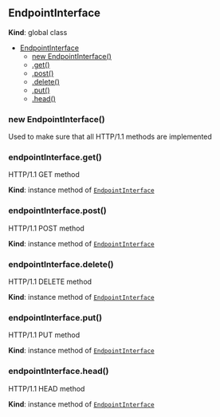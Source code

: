 <a name="EndpointInterface"></a>
## EndpointInterface
**Kind**: global class  

* [EndpointInterface](#EndpointInterface)
  * [new EndpointInterface()](#new_EndpointInterface_new)
  * [.get()](#EndpointInterface+get)
  * [.post()](#EndpointInterface+post)
  * [.delete()](#EndpointInterface+delete)
  * [.put()](#EndpointInterface+put)
  * [.head()](#EndpointInterface+head)

<a name="new_EndpointInterface_new"></a>
### new EndpointInterface()
Used to make sure that all HTTP/1.1 methods are implemented

<a name="EndpointInterface+get"></a>
### endpointInterface.get()
HTTP/1.1 GET method

**Kind**: instance method of <code>[EndpointInterface](#EndpointInterface)</code>  
<a name="EndpointInterface+post"></a>
### endpointInterface.post()
HTTP/1.1 POST method

**Kind**: instance method of <code>[EndpointInterface](#EndpointInterface)</code>  
<a name="EndpointInterface+delete"></a>
### endpointInterface.delete()
HTTP/1.1 DELETE method

**Kind**: instance method of <code>[EndpointInterface](#EndpointInterface)</code>  
<a name="EndpointInterface+put"></a>
### endpointInterface.put()
HTTP/1.1 PUT method

**Kind**: instance method of <code>[EndpointInterface](#EndpointInterface)</code>  
<a name="EndpointInterface+head"></a>
### endpointInterface.head()
HTTP/1.1 HEAD method

**Kind**: instance method of <code>[EndpointInterface](#EndpointInterface)</code>  
